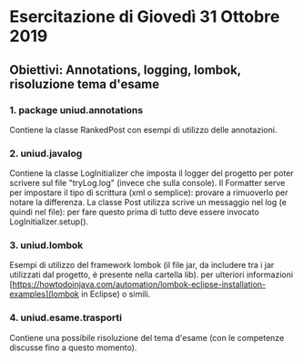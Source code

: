 # Esercitazione di Giovedì 31 Ottobre 2019
## Obiettivi: Annotations, logging, lombok, risoluzione tema d'esame

### 1. package uniud.annotations
Contiene la classe RankedPost con esempi di utilizzo delle annotazioni.

### 2. uniud.javalog
Contiene la classe LogInitializer che imposta il logger del progetto per poter scrivere sul file "tryLog.log" (invece che sulla console).
Il Formatter serve per impostare il tipo di scrittura (xml o semplice): provare a rimuoverlo per notare la differenza.
La classe Post utilizza scrive un messaggio nel log (e quindi nel file): per fare questo prima di tutto deve essere invocato LogInitializer.setup().

### 3. uniud.lombok
Esempi di utilizzo del framework lombok (il file jar, da includere tra i jar utilizzati dal progetto, è presente nella cartella lib).
per ulteriori informazioni [https://howtodoinjava.com/automation/lombok-eclipse-installation-examples](lombok in Eclipse) o simili.

### 4. uniud.esame.trasporti
Contiene una possibile risoluzione del tema d'esame (con le competenze discusse fino a questo momento).
